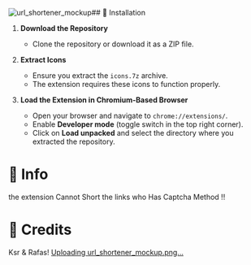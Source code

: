 ![url_shortener_mockup](https://github.com/user-attachments/assets/42e46217-4de6-4cdd-9d0b-d08dc82451be)## 🍭 Installation

1. **Download the Repository**
   - Clone the repository or download it as a ZIP file.

2. **Extract Icons**
   - Ensure you extract the `icons.7z` archive.
   - The extension requires these icons to function properly.

3. **Load the Extension in Chromium-Based Browser**
   - Open your browser and navigate to `chrome://extensions/`.
   - Enable **Developer mode** (toggle switch in the top right corner).
   - Click on **Load unpacked** and select the directory where you extracted the repository.

# 🎀 Info
the extension Cannot Short the links who Has Captcha Method !!

# 👤 Credits
Ksr & Rafas!
[Uploading url_shortener_mockup.png…](Show)

